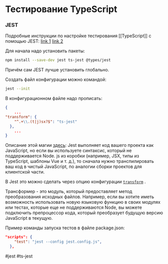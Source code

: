 # Тестирование TypeScript

### JEST
Подробные инструкции по настройке тестирования [[TypeScript]] с помощью JEST:
[link 1](https://jestjs.io/ru/docs/getting-started)
[link 2](https://itnext.io/step-by-step-building-and-publishing-an-npm-typescript-package-44fe7164964c)

Для начала надо установить пакеты:
```bash
npm install --save-dev jest ts-jest @types/jest
```

Причём сам JEST лучше установить глобально.

Создать файл конфигурации можно командой:
```bash
jest --init
```

В конфигурационном файле надо прописать:
```json
{
	...
"transform": {
    "^.+\\.(t|j)sx?$": "ts-jest"
  },
	...
}
```

Описание этой магии [здесь](https://jestjs.io/ru/docs/next/code-transformation):
Jest выполняет код вашего проекта как JavaScript, но если вы используете синтаксис, который не поддерживается Node. js из коробки (например, JSX, типы из TypeScript, шаблоны Vue и т. д.), то сначала нужно транспилировать ваш код в чистый JavaScript, по аналогии сборки проектов для клиентской части.

В Jest это можно сделать через опцию конфигурации [`transform`](https://jestjs.io/ru/docs/next/configuration#transform-objectstring-pathtotransformer--pathtotransformer-object) .

Трансформер - это модуль, который предоставляет метод преобразования исходных файлов. Например, если вы хотите иметь возможность использовать новую языковую функцию в своих модулях или тестах, которые еще не поддерживаются Node, вы можете подключить препроцессор кода, который преобразует будущую версию JavaScript в текущую.

Пример команды запуска тестов в файле package.json:
```json
"scripts": {
    "test": "jest --config jest.config.js",
  },
```

#jest #ts-jest